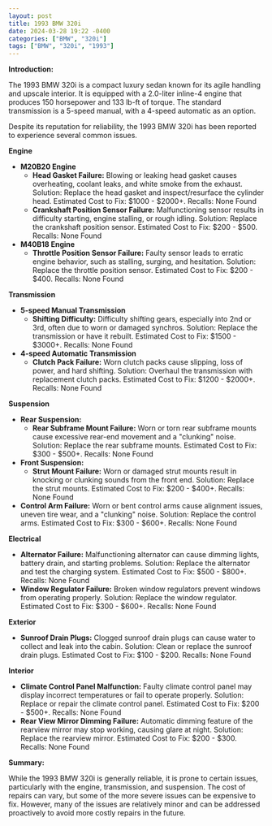 ```yaml
---
layout: post
title: 1993 BMW 320i
date: 2024-03-28 19:22 -0400
categories: ["BMW", "320i"]
tags: ["BMW", "320i", "1993"]
---
```

**Introduction:**

The 1993 BMW 320i is a compact luxury sedan known for its agile handling and upscale interior. It is equipped with a 2.0-liter inline-4 engine that produces 150 horsepower and 133 lb-ft of torque. The standard transmission is a 5-speed manual, with a 4-speed automatic as an option.

Despite its reputation for reliability, the 1993 BMW 320i has been reported to experience several common issues.

**Engine**

* **M20B20 Engine**
    * **Head Gasket Failure:** Blowing or leaking head gasket causes overheating, coolant leaks, and white smoke from the exhaust. Solution: Replace the head gasket and inspect/resurface the cylinder head. Estimated Cost to Fix: $1000 - $2000+. Recalls: None Found
    * **Crankshaft Position Sensor Failure:** Malfunctioning sensor results in difficulty starting, engine stalling, or rough idling. Solution: Replace the crankshaft position sensor. Estimated Cost to Fix: $200 - $500. Recalls: None Found
* **M40B18 Engine**
    * **Throttle Position Sensor Failure:** Faulty sensor leads to erratic engine behavior, such as stalling, surging, and hesitation. Solution: Replace the throttle position sensor. Estimated Cost to Fix: $200 - $400. Recalls: None Found

**Transmission**

* **5-speed Manual Transmission**
    * **Shifting Difficulty:** Difficulty shifting gears, especially into 2nd or 3rd, often due to worn or damaged synchros. Solution: Replace the transmission or have it rebuilt. Estimated Cost to Fix: $1500 - $3000+. Recalls: None Found
* **4-speed Automatic Transmission**
    * **Clutch Pack Failure:** Worn clutch packs cause slipping, loss of power, and hard shifting. Solution: Overhaul the transmission with replacement clutch packs. Estimated Cost to Fix: $1200 - $2000+. Recalls: None Found

**Suspension**

* **Rear Suspension:**
    * **Rear Subframe Mount Failure:** Worn or torn rear subframe mounts cause excessive rear-end movement and a "clunking" noise. Solution: Replace the rear subframe mounts. Estimated Cost to Fix: $300 - $500+. Recalls: None Found
* **Front Suspension:**
    * **Strut Mount Failure:** Worn or damaged strut mounts result in knocking or clunking sounds from the front end. Solution: Replace the strut mounts. Estimated Cost to Fix: $200 - $400+. Recalls: None Found
* **Control Arm Failure:** Worn or bent control arms cause alignment issues, uneven tire wear, and a "clunking" noise. Solution: Replace the control arms. Estimated Cost to Fix: $300 - $600+. Recalls: None Found

**Electrical**

* **Alternator Failure:** Malfunctioning alternator can cause dimming lights, battery drain, and starting problems. Solution: Replace the alternator and test the charging system. Estimated Cost to Fix: $500 - $800+. Recalls: None Found
* **Window Regulator Failure:** Broken window regulators prevent windows from operating properly. Solution: Replace the window regulator. Estimated Cost to Fix: $300 - $600+. Recalls: None Found

**Exterior**

* **Sunroof Drain Plugs:** Clogged sunroof drain plugs can cause water to collect and leak into the cabin. Solution: Clean or replace the sunroof drain plugs. Estimated Cost to Fix: $100 - $200. Recalls: None Found

**Interior**

* **Climate Control Panel Malfunction:** Faulty climate control panel may display incorrect temperatures or fail to operate properly. Solution: Replace or repair the climate control panel. Estimated Cost to Fix: $200 - $500+. Recalls: None Found
* **Rear View Mirror Dimming Failure:** Automatic dimming feature of the rearview mirror may stop working, causing glare at night. Solution: Replace the rearview mirror. Estimated Cost to Fix: $200 - $300. Recalls: None Found

**Summary:**

While the 1993 BMW 320i is generally reliable, it is prone to certain issues, particularly with the engine, transmission, and suspension. The cost of repairs can vary, but some of the more severe issues can be expensive to fix. However, many of the issues are relatively minor and can be addressed proactively to avoid more costly repairs in the future.
